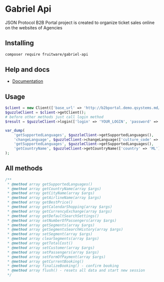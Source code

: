 Gabriel Api
=======================

JSON Protocol B2B Portal project is created to organize ticket sales online on the websites of Agencies

## Installing

```bash
composer require fruitware/gabriel-api
```

## Help and docs

- [Documentation](https://github.com/Fruitware/GabrielApi/blob/master/docs/9U_Qsystem_B2B_portal.pdf)

## Usage

```php
$client = new Client(['base_url' => 'http://b2bportal.demo.qsystems.md/']); #demo server
$guzzleClient = $client->getClient();
# before other methods just call login method
$result = $guzzleClient->login(['login' => 'YOUR_LOGIN', 'password' => 'YOUR_PASSWORD']);

var_dump(
    'getSupportedLanguages', $guzzleClient->getSupportedLanguages(),
	'changeLanguage', $guzzleClient->changeLanguage(['culture_code' => 'ru-RU']),
	'getSupportedLanguages', $guzzleClient->getSupportedLanguages(),
	'getCountryName', $guzzleClient->getCountryName(['country' => 'ML'])
);
```

## All methods

```php
/**
 * @method array getSupportedLanguages()
 * @method array getCountryName(array $args)
 * @method array getCityName(array $args)
 * @method array getAirlineName(array $args)
 * @method array getBestPrice()
 * @method array getCalendarShopping(array $args)
 * @method array getCurrencyExchange(array $args)
 * @method array getDefaultSearchSettings()
 * @method array setNumberOfPassengers(array $args)
 * @method array getSegments(array $args)
 * @method array getSegmentsSearchHistory(array $args)
 * @method array setSegment(array $args)
 * @method array clearSegments(array $args)
 * @method array getTotalCost()
 * @method array setCustomer(array $args)
 * @method array setPassengers(array $args)
 * @method array setFormOfPayment(array $args)
 * @method array getCurrentBooking()
 * @method array finalizeBooking() - confirm booking
 * @method array flush() - resets all data and start new session
 */
```